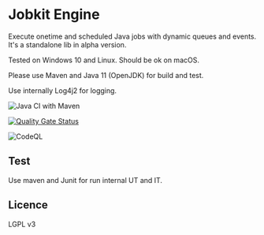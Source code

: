 # Jobkit Engine

Execute onetime and scheduled Java jobs with dynamic queues and events. It's a standalone lib in alpha version.

Tested on Windows 10 and Linux. Should be ok on macOS.

Please use Maven and Java 11 (OpenJDK) for build and test.

Use internally Log4j2 for logging.

![Java CI with Maven](https://github.com/hdsdi3g/jobkit-engine/workflows/Java%20CI%20with%20Maven/badge.svg)

[![Quality Gate Status](https://sonarcloud.io/api/project_badges/measure?project=hdsdi3g_jobkit-engine&metric=alert_status)](https://sonarcloud.io/dashboard?id=hdsdi3g_jobkit-engine)

![CodeQL](https://github.com/hdsdi3g/jobkit-engine/workflows/CodeQL/badge.svg)

## Test

Use maven and Junit for run internal UT and IT.

## Licence

LGPL v3
 
